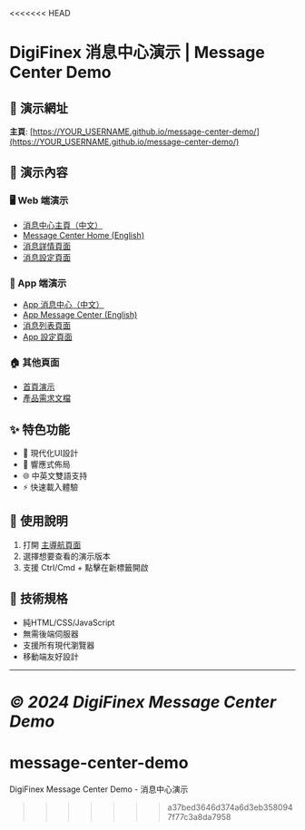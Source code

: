 <<<<<<< HEAD
# DigiFinex 消息中心演示 | Message Center Demo

## 🚀 演示網址
**主頁**: [https://YOUR_USERNAME.github.io/message-center-demo/](https://YOUR_USERNAME.github.io/message-center-demo/)

## 📱 演示內容

### 🖥️ Web 端演示
- [消息中心主頁（中文）](message_center_prototype.html)
- [Message Center Home (English)](message_center_prototype_en.html)
- [消息詳情頁面](message_detail.html)
- [消息設定頁面](message_center_settings.html)

### 📱 App 端演示
- [App 消息中心（中文）](message_center_app_prototype.html)
- [App Message Center (English)](message_center_app_prototype_en.html)
- [消息列表頁面](app_message_all.html)
- [App 設定頁面](message_settings_app.html)

### 🏠 其他頁面
- [首頁演示](home_page.html)
- [產品需求文檔](digifinex_message_center_PRD.md)

## ✨ 特色功能
- 🎨 現代化UI設計
- 📱 響應式佈局
- 🌐 中英文雙語支持
- ⚡ 快速載入體驗

## 📝 使用說明
1. 打開 [主導航頁面](index.html)
2. 選擇想要查看的演示版本
3. 支援 Ctrl/Cmd + 點擊在新標籤開啟

## 🔧 技術規格
- 純HTML/CSS/JavaScript
- 無需後端伺服器
- 支援所有現代瀏覽器
- 移動端友好設計

---
*© 2024 DigiFinex Message Center Demo* 
=======
# message-center-demo
DigiFinex Message Center Demo - 消息中心演示
>>>>>>> a37bed3646d374a6d3eb3580947f77c3a8da7958
